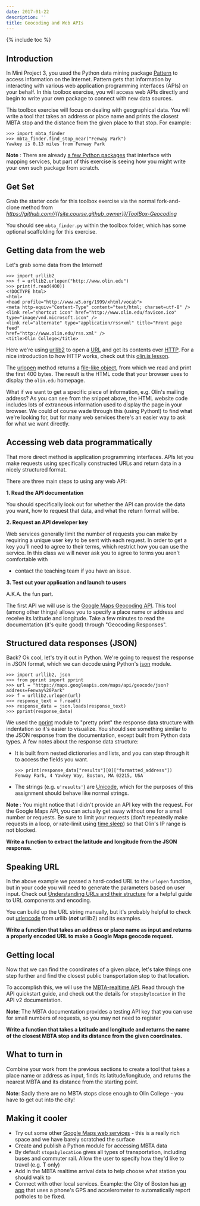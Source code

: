 ```yaml
---
date: 2017-01-22
description: ''
title: Geocoding and Web APIs
---
```


{% include toc %}

## Introduction

In Mini Project 3, you used the Python data mining package
[Pattern](http://www.clips.ua.ac.be/pattern) to access information on the
Internet. Pattern gets that information by interacting with various web
application programming interfaces (APIs) on your behalf. In this toolbox
exercise, you will access web APIs directly and begin to write your own
package to connect with new data sources.

This toolbox exercise will focus on dealing with geographical data. You will
write a tool that takes an address or place name and prints the closest MBTA
stop and the distance from the given place to that stop. For example:

    >>> import mbta_finder
    >>> mbta_finder.find_stop_near("Fenway Park")
    Yawkey is 0.13 miles from Fenway Park

**Note** : There are already [a few Python packages](https://wiki.python.org/moin/GIS/Web_services) that interface with mapping services, but part of this exercise is seeing how you might write your own such package from scratch.

## Get Set

Grab the starter code for this toolbox exercise via the normal fork-and-clone
method from _<https://github.com//{{site.course.github_owner}}/ToolBox-Geocoding>_

You should see `mbta_finder.py` within the toolbox folder, which has some
optional scaffolding for this exercise.

## Getting data from the web

Let's grab some data from the Internet!

    >>> import urllib2
    >>> f = urllib2.urlopen("http://www.olin.edu")
    >>> print(f.read(400))
    <!DOCTYPE html>
    <html>
    <head profile="http://www.w3.org/1999/xhtml/vocab">
    <meta http-equiv="Content-Type" content="text/html; charset=utf-8" />
    <link rel="shortcut icon" href="http://www.olin.edu/favicon.ico"
    type="image/vnd.microsoft.icon" />
    <link rel="alternate" type="application/rss+xml" title="Front page feed"
    href="http://www.olin.edu/rss.xml" />
    <title>Olin College</title>

Here we're using [urllib2](https://docs.python.org/2/library/urllib2.html) to
open a [URL](http://en.wikipedia.org/wiki/Uniform_resource_locator) and get
its contents over
[HTTP](http://en.wikipedia.org/wiki/Hypertext_Transfer_Protocol). For a nice
introduction to how HTTP works, check out this [olin.js
lesson](https://github.com/olinjs/olinjs/tree/master/classes/class01#http).

The [urlopen](https://docs.python.org/2/library/urllib2.html#urllib2.urlopen)
method returns a [file-like
object](https://docs.python.org/2/library/stdtypes.html#file-objects), from
which we read and print the first 400 bytes. The result is the HTML code that
your browser uses to display the `olin.edu` homepage.

What if we want to get a specific piece of information, e.g. Olin's mailing
address? As you can see from the snippet above, the HTML website code includes
lots of extraneous information used to display the page in your browser. We
could of course wade through this (using Python!) to find what we're looking
for, but for many web services there's an easier way to ask for what we want
directly.

## Accessing web data programmatically

That more direct method is application programming interfaces. APIs let you
make requests using specifically constructed URLs and return data in a nicely
structured format.

There are three main steps to using any web API:

**1\. Read the API documentation**

You should specifically look out for whether the API can provide the data you
want, how to request that data, and what the return format will be.

**2\. Request an API developer key**

Web services generally limit the number of requests you can make by requiring
a unique user key to be sent with each request. In order to get a key you'll
need to agree to their terms, which restrict how you can use the service. In
this class we will never ask you to agree to terms you aren't comfortable with
- contact the teaching team if you have an issue.

**3\. Test out your application and launch to users**

A.K.A. the fun part.

The first API we will use is the [Google Maps Geocoding
API](https://developers.google.com/maps/documentation/geocoding/). This tool
(among other things) allows you to specify a place name or address and receive
its latitude and longitude. Take a few minutes to read the documentation (it's
quite good) through "Geocoding Responses".

## Structured data responses (JSON)

Back? Ok cool, let's try it out in Python. We're going to request the response
in JSON format, which we can decode using Python's
[json](https://docs.python.org/2/library/json.html) module.

    >>> import urllib2, json
    >>> from pprint import pprint
    >>> url = "https://maps.googleapis.com/maps/api/geocode/json?address=Fenway%20Park"
    >>> f = urllib2.urlopen(url)
    >>> response_text = f.read()
    >>> response_data = json.loads(response_text)
    >>> pprint(response_data)

We used the [pprint](https://docs.python.org/2/library/pprint.html) module to
"pretty print" the response data structure with indentation so it's easier to
visualize. You should see something similar to the JSON response from the
documentation, except built from Python data types. A few notes about the
response data structure:

* It is built from nested dictionaries and lists, and you can step through it to access the fields you want.

      >>> print(response_data["results"][0]["formatted_address"])
      Fenway Park, 4 Yawkey Way, Boston, MA 02215, USA

* The strings (e.g. `u'results'`) are [Unicode](https://docs.python.org/2/howto/unicode.html), which for the purposes of this assignment should behave like normal strings.

**Note** : You might notice that I didn't provide an API key with the request. For the Google Maps API, you can actually get away without one for a small number or requests. Be sure to limit your requests (don't repeatedly make requests in a loop, or rate-limit using [time.sleep](https://docs.python.org/2/library/time.html#time.sleep)) so that Olin's IP range is not blocked.

**Write a function to extract the latitude and longitude from the JSON response.**

## Speaking URL

In the above example we passed a hard-coded URL to the `urlopen` function, but
in your code you will need to generate the parameters based on user input.
Check out [Understanding URLs and their
structure](https://developer.mozilla.org/en-US/Learn/Understanding_URLs) for a
helpful guide to URL components and encoding.

You can build up the URL string manually, but it's probably helpful to check
out
[urlencode](https://docs.python.org/2/library/urllib.html#urllib.urlencode)
from urllib (**_not_** urllib2) and its examples.

**Write a function that takes an address or place name as input and returns a properly encoded URL to make a Google Maps geocode request.**

## Getting local

Now that we can find the coordinates of a given place, let's take things one
step further and find the closest public transportation stop to that location.

To accomplish this, we will use the [MBTA-realtime
API](http://realtime.mbta.com/Portal/Home/Documents). Read through the API
quickstart guide, and check out the details for `stopsbylocation` in the API
v2 documentation.

**Note**: The MBTA documentation provides a testing API key that you can use for small numbers of requests, so you may not need to register

**Write a function that takes a latitude and longitude and returns the name of the closest MBTA stop and its distance from the given coordinates.**

## What to turn in

Combine your work from the previous sections to create a tool that takes a
place name or address as input, finds its latitude/longitude, and returns the
nearest MBTA and its distance from the starting point.

**Note**: Sadly there are no MBTA stops close enough to Olin College - you have to get out into the city!

## Making it cooler

* Try out some other [Google Maps web services](https://developers.google.com/maps/documentation/webservices/) \- this is a really rich space and we have barely scratched the surface
* Create and publish a Python module for accessing MBTA data
* By default `stopsbylocation` gives all types of transportation, including buses and commuter rail. Allow the user to specify how they'd like to travel (e.g. T only)
* Add in the MBTA realtime arrival data to help choose what station you should walk to
* Connect with other local services. Example: the City of Boston has [an app](http://www.cityofboston.gov/DoIT/apps/streetbump.asp) that uses a phone's GPS and accelerometer to automatically report potholes to be fixed.

